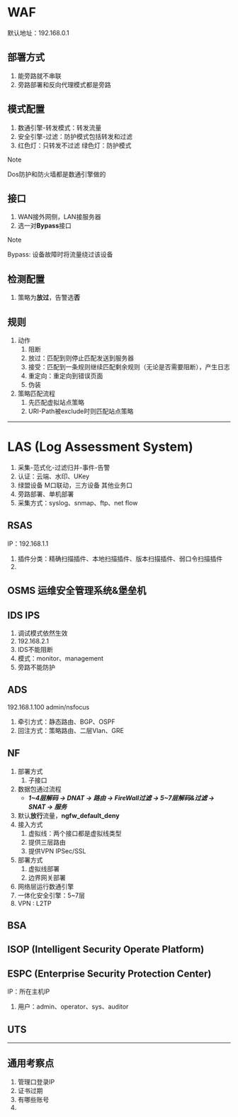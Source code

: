 # WAF
默认地址：192.168.0.1
## 部署方式
1. 能旁路就不串联
2. 旁路部署和反向代理模式都是旁路

## 模式配置
1. 数通引擎-转发模式：转发流量
2. 安全引擎-过滤：防护模式包括转发和过滤
3. 红色灯：只转发不过滤   绿色灯：防护模式
> [!NOTE] 
> Dos防护和防火墙都是数通引擎做的

## 接口
1. WAN接外网侧，LAN接服务器
2. 选一对**Bypass**接口


> [!NOTE] 
> Bypass: 设备故障时将流量绕过该设备



## 检测配置
1. 策略为**放过**，告警选**否**
## 规则
1. 动作
	1. 阻断
	2. 放过：匹配到则停止匹配发送到服务器
	3. 接受：匹配到一条规则继续匹配剩余规则（无论是否需要阻断），产生日志
	4. 重定向：重定向到错误页面
	5. 伪装
2. 策略匹配流程
	1. 先匹配虚拟站点策略
	2. URI-Path被exclude时则匹配站点策略

---

# LAS (Log Assessment System)
1. 采集-范式化-过滤归并-事件-告警
2. 认证：云端、水印、UKey
3. 绿盟设备 M口联动，三方设备 其他业务口
4. 旁路部署、单机部署
5. 采集方式：syslog、snmap、ftp、net flow


## RSAS
IP：192.168.1.1
1. 插件分类：精确扫描插件、本地扫描插件、版本扫描插件、弱口令扫描插件
2. 

## OSMS 运维安全管理系统&堡垒机

## IDS IPS
1. 调试模式依然生效
2. 192.168.2.1
3. IDS不能阻断
4. 模式：monitor、management
5. 旁路不能防护

## ADS
192.168.1.100
admin/nsfocus
1. 牵引方式：静态路由、BGP、OSPF
2. 回注方式：策略路由、二层Vlan、GRE


## NF
1. 部署方式
	1. 子接口
2. 数据包通过流程
	- ***1~4层解码 -> DNAT -> 路由 -> FireWall过滤 -> 5~7层解码&过滤 -> SNAT -> 服务***
3. 默认**放行**流量，**ngfw_default_deny**
4. 接入方式
	1. 虚拟线：两个接口都是虚拟线类型
	2. 提供三层路由
	3. 提供VPN IPSec/SSL
5. 部署方式
	1. 虚拟线部署
	2. 边界网关部署
6. 网络层运行数通引擎
7. 一体化安全引擎：5~7层
8. VPN : L2TP

## BSA

## ISOP (Intelligent Security Operate Platform)

## ESPC (Enterprise Security Protection Center)
IP：所在主机IP
1. 用户：admin、operator、sys、auditor

## UTS

---

## 通用考察点
1.  管理口登录IP
2. 证书过期
3. 有哪些账号
4. 
